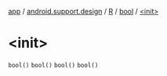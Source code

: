 [app](../../../index.md) / [android.support.design](../../index.md) / [R](../index.md) / [bool](index.md) / [&lt;init&gt;](.)

# &lt;init&gt;

`bool()`
`bool()`
`bool()`
`bool()`